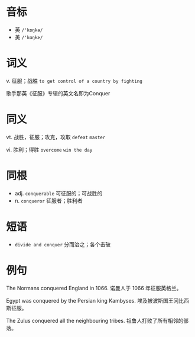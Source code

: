 # 音标

- 英 `/'kɒŋkə/`
- 美 `/'kɑŋkɚ/`

# 词义

v. 征服；战胜
`to get control of a country by fighting`



歌手那英《征服》专辑的英文名即为Conquer

# 同义

vt. 战胜，征服；攻克，攻取
`defeat` `master`

vi. 胜利；得胜
`overcome` `win the day`

# 同根

- adj. `conquerable` 可征服的；可战胜的
- n. `conqueror` 征服者；胜利者

# 短语

- `divide and conquer` 分而治之；各个击破

# 例句

The Normans conquered England in 1066.
诺曼人于 1066 年征服英格兰。

Egypt was conquered by the Persian king Kambyses.
埃及被波斯国王冈比西斯征服。

The Zulus conquered all the neighbouring tribes.
祖鲁人打败了所有相邻的部落。


